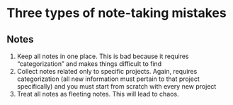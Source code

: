 # Three types of note-taking mistakes



## Notes

1.  Keep all notes in one place. This is bad because it requires &ldquo;categorization&rdquo; and makes things difficult to find
2.  Collect notes related only to specific projects. Again, requires categorization (all new information must pertain to that project specifically) and you must start from scratch with every new project
3.  Treat all notes as fleeting notes. This will lead to chaos.
